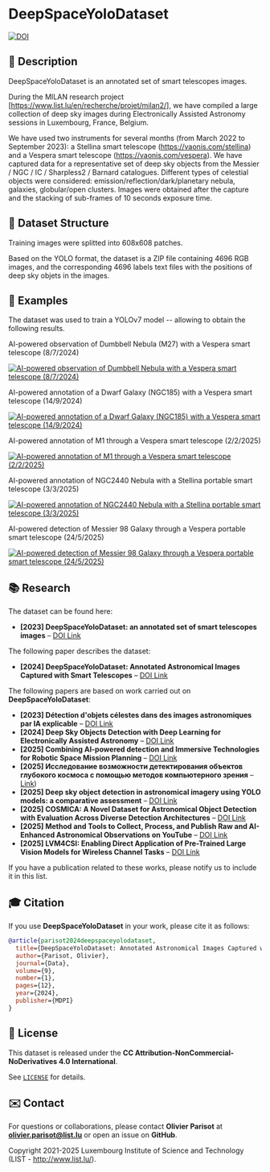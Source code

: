 # DeepSpaceYoloDataset

[![DOI](https://zenodo.org/badge/DOI/10.5281/zenodo.8387071.svg)](https://doi.org/10.5281/zenodo.8387071)

## 📖 Description

DeepSpaceYoloDataset is an annotated set of smart telescopes images.

During the MILAN research project [https://www.list.lu/en/recherche/projet/milan2/], we have compiled a large collection of deep sky images during Electronically Assisted Astronomy sessions in Luxembourg, France, Belgium.

We have used two instruments for several months (from March 2022 to September 2023): a Stellina smart telescope (https://vaonis.com/stellina) and a Vespera smart telescope (https://vaonis.com/vespera). We have captured data for a representative set of deep sky objects from the Messier / NGC / IC / Sharpless2 / Barnard catalogues. Different types of celestial objects were considered: emission/reflection/dark/planetary nebula, galaxies, globular/open clusters. Images were obtained after the capture and the stacking of sub-frames of 10 seconds exposure time. 


## 📜 Dataset Structure

Training images were splitted into 608x608 patches. 

Based on the YOLO format, the dataset is a ZIP file containing 4696 RGB images, and the corresponding 4696 labels text files with the positions of deep sky objets in the images.


## 📑 Examples

The dataset was used to train a YOLOv7 model -- allowing to obtain the following results.

AI-powered observation of Dumbbell Nebula (M27) with a Vespera smart telescope (8/7/2024)

[![AI-powered observation of Dumbbell Nebula with a Vespera smart telescope (8/7/2024)](https://img.youtube.com/vi/R0H--9pOwv0/0.jpg)](https://www.youtube.com/watch?v=R0H--9pOwv0)

AI-powered annotation of a Dwarf Galaxy (NGC185) with a Vespera smart telescope (14/9/2024)

[![AI-powered annotation of a Dwarf Galaxy (NGC185) with a Vespera smart telescope (14/9/2024)](https://img.youtube.com/vi/VgeiGNtPsVw/0.jpg)](https://www.youtube.com/watch?v=VgeiGNtPsVw)

AI-powered annotation of M1 through a Vespera smart telescope (2/2/2025)

[![AI-powered annotation of M1 through a Vespera smart telescope (2/2/2025)](https://img.youtube.com/vi/QtUkOTkg2Zs/0.jpg)](https://www.youtube.com/watch?v=QtUkOTkg2Zs)

AI-powered annotation of NGC2440 Nebula with a Stellina portable smart telescope (3/3/2025) 

[![AI-powered annotation of NGC2440 Nebula with a Stellina portable smart telescope (3/3/2025)](https://img.youtube.com/vi/W_IayjuKhLY/0.jpg)](https://youtu.be/W_IayjuKhLY)

AI-powered detection of Messier 98 Galaxy through a Vespera portable smart telescope (24/5/2025)

[![AI-powered detection of Messier 98 Galaxy through a Vespera portable smart telescope (24/5/2025)](https://img.youtube.com/vi/fv9MrPHOwDs/0.jpg)](https://www.youtube.com/watch?v=fv9MrPHOwDs)



## 📚 Research

The dataset can be found here:

- **[2023] DeepSpaceYoloDataset: an annotated set of smart telescopes images** – [DOI Link](https://doi.org/10.5281/zenodo.8387071) 

The following paper describes the dataset:

- **[2024] DeepSpaceYoloDataset: Annotated Astronomical Images Captured with Smart Telescopes** – [DOI Link](https://doi.org/10.3390/data9010012) 

The following papers are based on work carried out on **DeepSpaceYoloDataset**:

- **[2023] Détection d'objets célestes dans des images astronomiques par IA explicable** – [DOI Link](https://doi.org/10.48550/arXiv.2311.10592)  
- **[2024] Deep Sky Objects Detection with Deep Learning for Electronically Assisted Astronomy** – [DOI Link](https://doi.org/10.3390/astronomy3020009)
- **[2025] Combining AI-powered detection and Immersive Technologies for Robotic Space Mission Planning** – [DOI Link](https://doi.org/10.5281/zenodo.15002649) 
- **[2025] Исследование возможности детектирования объектов глубокого космоса c помощью методов компьютерного зрения** – [Link](https://www.researchgate.net/publication/387825359_Issledovanie_vozmoznosti_detektirovania_obektov_glubokogo_kosmosa_c_pomosu_metodov_komputernogo_zrenia))  
- **[2025] Deep sky object detection in astronomical imagery using YOLO models: a comparative assessment** – [DOI Link](http://dx.doi.org/10.1007/s00521-025-11223-4) 
- **[2025] COSMICA: A Novel Dataset for Astronomical Object Detection with Evaluation Across Diverse Detection Architectures** – [DOI Link](https://doi.org/10.3390/jimaging11060184) 
- **[2025] Method and Tools to Collect, Process, and Publish Raw and AI-Enhanced Astronomical Observations on YouTube** – [DOI Link](https://doi.org/10.3390/electronics14132567) 
- **[2025] LVM4CSI: Enabling Direct Application of Pre-Trained Large Vision Models for Wireless Channel Tasks** – [DOI Link](https://doi.org/10.48550/arXiv.2507.05121) 

If you have a publication related to these works, please notify us to include it in this list.

## 🎓 Citation

If you use **DeepSpaceYoloDataset** in your work, please cite it as follows:

```bibtex
@article{parisot2024deepspaceyolodataset,
  title={DeepSpaceYoloDataset: Annotated Astronomical Images Captured with Smart Telescopes},
  author={Parisot, Olivier},
  journal={Data},
  volume={9},
  number={1},
  pages={12},
  year={2024},
  publisher={MDPI}
}
```

## 📝 License

This dataset is released under the **CC Attribution-NonCommercial-NoDerivatives 4.0 International**. 

See [`LICENSE`](https://zenodo.org/records/8387071/files/LICENCE.txt?download=1) for details.


## ✉️ Contact

For questions or collaborations, please contact **Olivier Parisot** at **olivier.parisot@list.lu** or open an issue on **GitHub**.

Copyright 2021-2025 Luxembourg Institute of Science and Technology (LIST - http://www.list.lu/).

